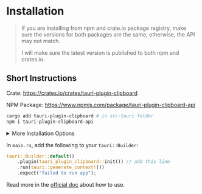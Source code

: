 # Installation

> If you are installing from npm and crate.io package registry, make sure the versions for both packages are the same, otherwise, the API may not match.
> 
> I will make sure the latest version is published to both npm and crates.io.


## Short Instructions

Crate: https://crates.io/crates/tauri-plugin-clipboard

NPM Package: https://www.npmjs.com/package/tauri-plugin-clipboard-api

```bash
cargo add tauri-plugin-clipboard # in src-tauri folder
npm i tauri-plugin-clipboard-api
```

<details>
<summary>More Installation Options</summary>

Crate: https://crates.io/crates/tauri-plugin-clipboard

`cargo add tauri-plugin-clipboard` to add the package.

Or add the following to your `Cargo.toml` for the latest unpublished version (not recommanded).

```toml
tauri-plugin-clipboard = { git = "https://github.com/CrossCopy/tauri-plugin-clipboard" }
```

You can also add a tag to github url.

```toml
# for tag v0.6.5, this may not be the latest version, check the tag on github
tauri-plugin-clipboard = { git = "https://github.com/CrossCopy/tauri-plugin-clipboard", tag = "v0.6.6" }
```

NPM Package: https://www.npmjs.com/package/tauri-plugin-clipboard-api

Run the following to install JavaScript/TypeScript API package.

```bash
npm i tauri-plugin-clipboard-api

# or this for latest unpublished version (not recommended)
npm i https://github.com/CrossCopy/tauri-plugin-clipboard

# or this for tag, e.g. v0.6.5 (this may not be the latest version, check the tag on github)
npm i https://github.com/CrossCopy/tauri-plugin-clipboard#v0.6.6
```

</details>

In `main.rs`, add the following to your `tauri::Builder`:

```rust
tauri::Builder::default()
    .plugin(tauri_plugin_clipboard::init()) // add this line
    .run(tauri::generate_context!())
    .expect("failed to run app");
```

Read more in the [official doc](https://tauri.app/v1/guides/features/plugin/#using-a-plugin) about how to use.
